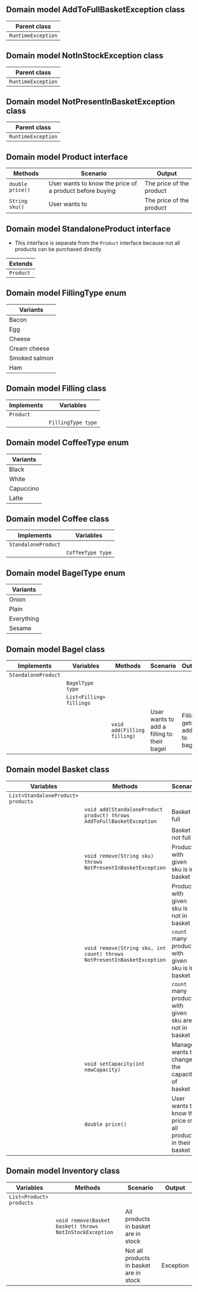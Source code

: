 ## Domain model AddToFullBasketException class
| Parent class       |
|--------------------|
| `RuntimeException` |

## Domain model NotInStockException class
| Parent class       |
|--------------------|
| `RuntimeException` |

## Domain model NotPresentInBasketException class
| Parent class       |
|--------------------|
| `RuntimeException` |

## Domain model Product interface
| Methods          | Scenario                                                | Output                   |
|------------------|---------------------------------------------------------|--------------------------|
| `double price()` | User wants to know the price of a product before buying | The price of the product |
| `String sku()`   | User wants to                                           | The price of the product |

## Domain model StandaloneProduct interface
- This interface is separate from the `Product` interface because not all products can be purchased directly

| Extends   |
|-----------|
| `Product` |

## Domain model FillingType enum
| Variants      |
|---------------|
| Bacon         |
| Egg           |
| Cheese        |
| Cream cheese  |
| Smoked salmon |
| Ham           |

## Domain model Filling class
| Implements | Variables           |
|------------|---------------------|
| `Product`  |                     |
|            | `FillingType type`  |

## Domain model CoffeeType enum
| Variants      |
|---------------|
| Black         |
| White         |
| Capuccino     |
| Latte         |

## Domain model Coffee class
| Implements          | Variables         |
|---------------------|-------------------|
| `StandaloneProduct` |                   |
|                     | `CoffeeType type` |

## Domain model BagelType enum
| Variants   |
|------------|
| Onion      |
| Plain      |
| Everything |
| Sesame     |

## Domain model Bagel class
| Implements          | Variables                | Methods                     | Scenario                                   | Output                      |
|---------------------|--------------------------|-----------------------------|--------------------------------------------|-----------------------------|
| `StandaloneProduct` |                          |                             |                                            |                             |
|                     | `BagelType type`         |                             |                                            |                             |
|                     | `List<Filling> fillings` |                             |                                            |                             |
|                     |                          | `void add(Filling filling)` | User wants to add a filling to their bagel | Filling gets added to bagel |

## Domain model Basket class
| Variables                          | Methods                                                                 | Scenario                                                     | Output                     |
|------------------------------------|-------------------------------------------------------------------------|--------------------------------------------------------------|----------------------------|
| `List<StandaloneProduct> products` |                                                                         |                                                              |                            |
|                                    | `void add(StandaloneProduct product) throws AddToFullBasketException`   | Basket is full                                               | Exception                  |
|                                    |                                                                         | Basket is not full                                           |                            |
|                                    | `void remove(String sku) throws NotPresentInBasketException`            | Product with given sku is in basket                          |                            |
|                                    |                                                                         | Product with given sku is not in basket                      | Exception                  |
|                                    | `void remove(String sku, int count) throws NotPresentInBasketException` | `count` many products with given sku is in basket            |                            |
|                                    |                                                                         | `count` many product with given sku are not in basket        | Exception                  |
|                                    | `void setCapacity(int newCapacity)`                                     | Manager wants to change the capacity of basket               | Basket capacity is changed |
|                                    | `double price()`                                                        | User wants to know the price of all products in their basket | Sum of product prices      |

## Domain model Inventory class
| Variables                | Methods                                                 | Scenario                                | Output    |
|--------------------------|---------------------------------------------------------|-----------------------------------------|-----------|
| `List<Product> products` |                                                         |                                         |           |
|                          | `void remove(Basket basket) throws NotInStockException` | All products in basket are in stock     |           |
|                          |                                                         | Not all products in basket are in stock | Exception |